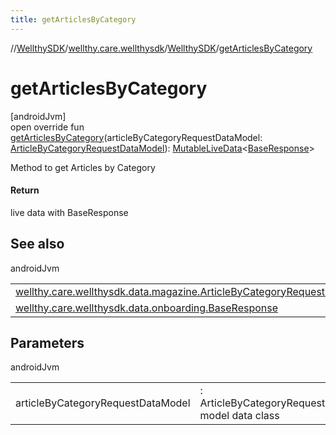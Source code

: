 ```yaml
---
title: getArticlesByCategory
---
```

//[WellthySDK](../../../index.html)/[wellthy.care.wellthysdk](../index.html)/[WellthySDK](index.html)/[getArticlesByCategory](get-articles-by-category.html)



# getArticlesByCategory



[androidJvm]\
open override fun [getArticlesByCategory](get-articles-by-category.html)(articleByCategoryRequestDataModel: [ArticleByCategoryRequestDataModel](../../wellthy.care.wellthysdk.data.magazine/-article-by-category-request-data-model/index.html)): [MutableLiveData](https://developer.android.com/reference/kotlin/androidx/lifecycle/MutableLiveData.html)&lt;[BaseResponse](../../wellthy.care.wellthysdk.data.onboarding/-base-response/index.html)&gt;



Method to get Articles by Category



#### Return



live data with BaseResponse



## See also


androidJvm

| | |
|---|---|
| [wellthy.care.wellthysdk.data.magazine.ArticleByCategoryRequestDataModel](../../wellthy.care.wellthysdk.data.magazine/-article-by-category-request-data-model/index.html) |  |
| [wellthy.care.wellthysdk.data.onboarding.BaseResponse](../../wellthy.care.wellthysdk.data.onboarding/-base-response/index.html) |  |



## Parameters


androidJvm

| | |
|---|---|
| articleByCategoryRequestDataModel | : ArticleByCategoryRequestDataModel model data class |




